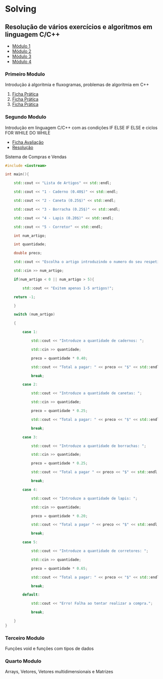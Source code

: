 
# Solving
## Resolução de vários exercícios e algoritmos em linguagem C/C++

 - [Módulo 1](#primeiro-modulo)
 - [Módulo 2](#segundo-modulo)
 - [Módulo 3](#terceiro-modulo)
 - [Módulo 4](#quarto-modulo)
 
 

### Primeiro Modulo
Introdução á algoritmia e fluxogramas, problemas de algoritmia em C++

 1. [Ficha Prática](https://github.com/tanjilk/solving/blob/master/m%C3%B3dulo%201/Ficha%20pra%CC%81tica%2001.pdf)
 2. [Ficha Prática](https://github.com/tanjilk/solving/blob/master/m%C3%B3dulo%201/Ficha%20pra%CC%81tica%2002.pdf)
 3. [Ficha Prática](https://github.com/tanjilk/solving/blob/master/m%C3%B3dulo%201/Ficha%20pra%CC%81tica%2003.pdf)

### Segundo Modulo
Introdução em linguagem C/C++ com as condições IF  ELSE IF ELSE e ciclos FOR WHILE DO WHILE
  - [Ficha Avaliação](https://github.com/tanjilk/solving/blob/master/m%C3%B3dulo%202/Teste01.pdf)
  - [Resolução](https://github.com/tanjilk/solving/blob/master/m%C3%B3dulo%202/sistema_compras_vendas.cpp)  
  
Sistema de Compras e Vendas
```cpp
#include <iostream>

int main(){

	std::cout << "Lista de Artigos" << std::endl;

	std::cout << "1 - Caderno (0.40$)" << std::endl;

	std::cout << "2 - Caneta (0.25$)" << std::endl;

	std::cout << "3 - Borracha (0.25$)" << std::endl;

	std::cout << "4 - Lapis (0.20$)" << std::endl;

	std::cout << "5 - Corretor" << std::endl;

	int num_artigo;

	int quantidade;

	double preco;

	std::cout << "Escolha o artigo introduzindo o numero do seu respetivo artigo: ";

	std::cin >> num_artigo;

	if(num_artigo < 0 || num_artigo > 5){

		std::cout << "Exitem apenas 1-5 artigos!";

	return -1;

	}

	switch (num_artigo)

	{

		case 1:

			std::cout << "Introduze a quantidade de cadernos: ";

			std::cin >> quantidade;

			preco = quantidade * 0.40;

			std::cout << "Total a pagar: " << preco << "$" << std::endl;

			break;

		case 2:

			std::cout << "Introduze a quantidade de canetas: ";

			std::cin >> quantidade;

			preco = quantidade * 0.25;

			std::cout << "Total a pagar: " << preco << "$" << std::endl;

			break;

		case 3:

			std::cout << "Introduze a quantidade de borrachas: ";

			std::cin >> quantidade;

			preco = quantidade * 0.25;

			std::cout << "Total a pagar " << preco << "$" << std::endl;

			break;

		case 4:

			std::cout << "Introduze a quantidade de lapis: ";

			std::cin >> quantidade;

			preco = quantidade * 0.20;

			std::cout << "Total a pagar " << preco << "$" << std::endl;

			break;

		case 5:

			std::cout << "Introduze a quantidade de corretores: ";

			std::cin >> quantidade;

			preco = quantidade * 0.65;

			std::cout << "Total a pagar: " << preco << "$" << std::endl;

			break;

		default:

			std::cout << "Erro! Falha ao tentar realizar a compra.";

			break;

	}
}
```
### Terceiro Modulo
Funções void e funções com tipos de dados

### Quarto Modulo
Arrays, Vetores, Vetores multidimensionais e Matrizes

